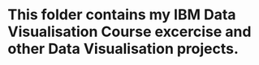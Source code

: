<h1>This folder contains my IBM Data Visualisation Course excercise and other Data Visualisation projects.</h1>
